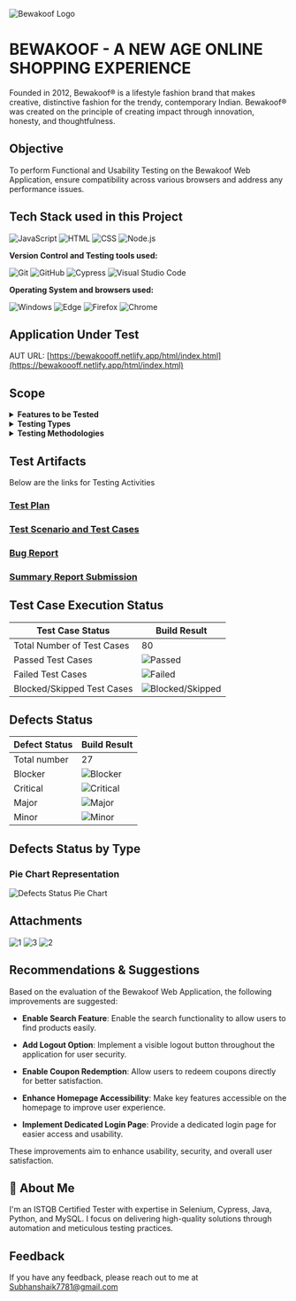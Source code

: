 ![Bewakoof Logo](https://github.com/Shaik-Subhan-Vali/Daily-Practise-JavaScript/assets/170219220/5dbf622f-c7be-4007-90ed-b024bcd3edcc)

# BEWAKOOF - A NEW AGE ONLINE SHOPPING EXPERIENCE

Founded in 2012, Bewakoof® is a lifestyle fashion brand that makes creative, distinctive fashion for the trendy, contemporary Indian. Bewakoof® was created on the principle of creating impact through innovation, honesty, and thoughtfulness.

## Objective

To perform Functional and Usability Testing on the Bewakoof Web Application, ensure compatibility across various browsers and address any performance issues.

## Tech Stack used in this Project

<img alt="JavaScript" src="https://img.shields.io/badge/JavaScript-F7DF1E?logo=javascript&logoColor=white&style=flat" />
<img alt="HTML" src="https://img.shields.io/badge/HTML-E34F26?logo=html5&logoColor=white&style=flat" />
<img alt="CSS" src="https://img.shields.io/badge/CSS-1572B6?logo=css3&logoColor=white&style=flat" />
<img alt="Node.js" src="https://img.shields.io/badge/Node.js-43853D?logo=node.js&logoColor=white&style=flat" />

**Version Control and Testing tools used:**

<img alt="Git" src="https://img.shields.io/badge/Git-F05032?logo=git&logoColor=white&style=flat" />
<img alt="GitHub" src="https://img.shields.io/badge/GitHub-181717?logo=github&logoColor=white&style=flat" />
<img alt="Cypress" src="https://img.shields.io/badge/Cypress-17202C?logo=cypress&logoColor=white&style=flat" />
<img alt="Visual Studio Code" src="https://img.shields.io/badge/Visual%20Studio%20Code-007ACC?logo=visual-studio-code&logoColor=white&style=flat" />

**Operating System and browsers used:**

<img alt="Windows" src="https://img.shields.io/badge/Windows-00ADEF?logo=windows&logoColor=white&style=flat" />
<img alt="Edge" src="https://img.shields.io/badge/Edge-5C2D91?logo=microsoft-edge&logoColor=white&style=flat" />
<img alt="Firefox" src="https://img.shields.io/badge/Firefox-FF9500?logo=firefox-browser&logoColor=white&style=flat" />
<img alt="Chrome" src="https://img.shields.io/badge/Chrome-4285F4?logo=google-chrome&logoColor=white&style=flat" />

## Application Under Test 

AUT URL: [https://bewakoooff.netlify.app/html/index.html](https://bewakoooff.netlify.app/html/index.html)

## Scope 
<details>
<summary><strong>Features to be Tested</strong></summary>

- Sign up
- Login
- Search
- Add to cart
- Wish list
- Order
- Product information
- Fields access
- Size
- Logout

</details>

<details>
<summary><strong>Testing Types</strong></summary>

- Functional Testing
- Usability Testing
- Compatibility Testing

</details>

<details>
<summary><strong>Testing Methodologies</strong></summary>

- Black-box Testing
- Exploratory Testing
- Integration Testing
- End-to-End Testing

</details>


## Test Artifacts
Below are the links for Testing Activities

### [Test Plan](https://drive.google.com/file/d/1V4eXaD3HLLIEVlN-uC7yIKVBOpCQVPdm/view?usp=sharing)

### [Test Scenario and Test Cases](https://docs.google.com/spreadsheets/d/18g8yzpz48o9bRwytTENU00cb-sGxCzIB/edit?usp=sharing&ouid=106064990495188679161&rtpof=true&sd=true)

### [Bug Report](https://docs.google.com/spreadsheets/d/146cjqdHHsHOct0U2NW1vLpQYzf_GZ1QE/edit?usp=sharing&ouid=106064990495188679161&rtpof=true&sd=true)

### [Summary Report Submission](https://docs.google.com/document/d/1nkeVoasG6mGTeQ3xNHUfBpMrJZxpBiHU/edit?usp=sharing&ouid=106064990495188679161&rtpof=true&sd=true)


## Test Case Execution Status

| Test Case Status            | Build Result        |
|-----------------------------|---------------------|
| Total Number of Test Cases  | 80                  |
| Passed Test Cases           | ![Passed](https://img.shields.io/badge/-52-green) |
| Failed Test Cases           | ![Failed](https://img.shields.io/badge/-27-red) |
| Blocked/Skipped Test Cases  | ![Blocked/Skipped](https://img.shields.io/badge/-1-yellow) |

## Defects Status

| Defect Status   | Build Result |        
|-----------------|--------------|
| Total number    | 27           |                  
| Blocker         | ![Blocker](https://img.shields.io/badge/-2-red) |
| Critical        | ![Critical](https://img.shields.io/badge/-6-orange) |
| Major           | ![Major](https://img.shields.io/badge/-16-yellow) |
| Minor           | ![Minor](https://img.shields.io/badge/-3-green) |   

## Defects Status by Type

### Pie Chart Representation

![Defects Status Pie Chart](https://image-charts.com/chart?cht=p&chd=t:14,13&chs=300x300&chl=Functional(14)|Usability(13)&chco=FF6347,FFD700)


## Attachments
![1](https://github.com/Shaik-Subhan-Vali/Daily-Practise-JavaScript/assets/170219220/2bea7189-afef-47d1-9724-d767f623e127)
![3](https://github.com/Shaik-Subhan-Vali/Daily-Practise-JavaScript/assets/170219220/b7fcbb83-d73f-49b0-864b-22acaeca852e)
![2](https://github.com/Shaik-Subhan-Vali/Daily-Practise-JavaScript/assets/170219220/fdc6acf8-4f0e-4a47-85a0-b94e10111586)

## Recommendations & Suggestions

Based on the evaluation of the Bewakoof Web Application, the following improvements are suggested:

- **Enable Search Feature**: Enable the search functionality to allow users to find products easily.

- **Add Logout Option**: Implement a visible logout button throughout the application for user security.

- **Enable Coupon Redemption**: Allow users to redeem coupons directly for better satisfaction.

- **Enhance Homepage Accessibility**: Make key features accessible on the homepage to improve user experience.

- **Implement Dedicated Login Page**: Provide a dedicated login page for easier access and usability.

These improvements aim to enhance usability, security, and overall user satisfaction.


## 🚀 About Me

I'm an ISTQB Certified Tester with expertise in Selenium, Cypress, Java, Python, and MySQL. I focus on delivering high-quality solutions through automation and meticulous testing practices.

## Feedback

If you have any feedback, please reach out to me at Subhanshaik7781@gmail.com








